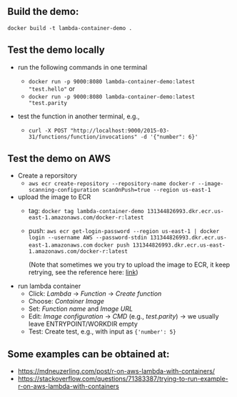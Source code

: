 ## Build the demo:
```
docker build -t lambda-container-demo .
```

## Test the demo locally
- run the following commands in one terminal
   - `docker run -p 9000:8080 lambda-container-demo:latest "test.hello"` or 
   - `docker run -p 9000:8080 lambda-container-demo:latest "test.parity`

- test the function in another terminal, e.g.,
   - `curl -X POST "http://localhost:9000/2015-03-31/functions/function/invocations" -d '{"number": 6}'`


## Test the demo on AWS

- Create a reporsitory
   - `aws ecr create-repository --repository-name docker-r --image-scanning-configuration scanOnPush=true --region us-east-1`
- upload the image to ECR
   - tag: `docker tag lambda-container-demo 131344826993.dkr.ecr.us-east-1.amazonaws.com/docker-r:latest`
   - push: 
        `aws ecr get-login-password --region us-east-1 | docker login --username AWS --password-stdin 131344826993.dkr.ecr.us-east-1.amazonaws.com`
        `docker push 131344826993.dkr.ecr.us-east-1.amazonaws.com/docker-r:latest`
        
        (Note that sometimes we you try to upload the image to ECR, it keep retrying, see the reference here: [link](https://stackoverflow.com/questions/70828205/pushing-an-image-to-ecr-getting-retrying-in-seconds))
- run lambda container
    - Click: _Lambda_ -> _Function_ -> _Create function_
    - Choose: _Container Image_
    - Set: _Function name_ and _Image URL_
    - Edit: _Image configuration_ -> _CMD_ (e.g., _test.parity_) -> we usually leave ENTRYPOINT/WORKDIR empty
    - Test: Create test, e.g., with input as `{'number': 5}`



## Some examples can be obtained at:
- https://mdneuzerling.com/post/r-on-aws-lambda-with-containers/
- https://stackoverflow.com/questions/71383387/trying-to-run-example-r-on-aws-lambda-with-containers
